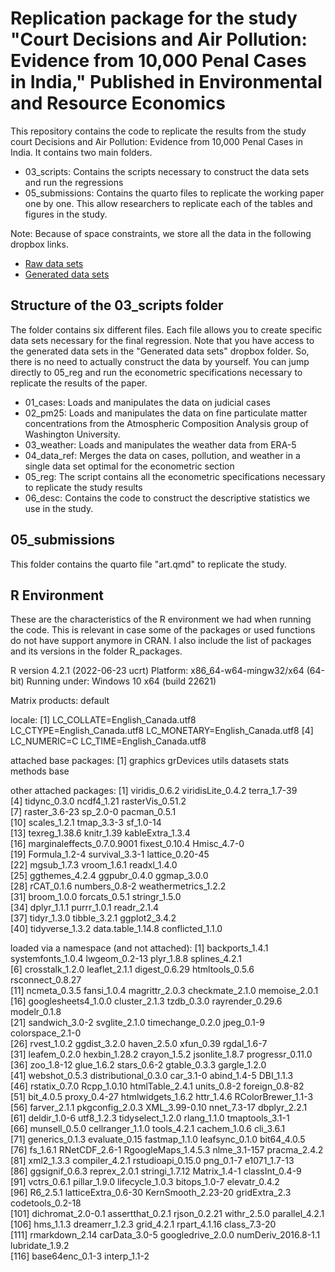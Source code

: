 # Replication package for the study "Court Decisions and Air Pollution: Evidence from 10,000 Penal Cases in India," Published in Environmental and Resource Economics

This repository contains the code to replicate the results from the study court Decisions and Air Pollution: Evidence from 10,000 Penal Cases in India. It contains two main folders. 

- 03_scripts: Contains the scripts necessary to construct the data sets and run the regressions
- 05_submissions: Contains the quarto files to replicate the working paper one by one. This allow researchers to replicate each of the tables and figures in the study.

Note: Because of space constraints, we store all the data in the following dropbox links.

* [Raw data sets](https://www.dropbox.com/sh/b9y8jznjxc85xzb/AAAKiy58JwYTAJcYbCTadZv_a?dl=0)
* [Generated data sets](https://www.dropbox.com/sh/ai2reos94poti0w/AADJgI8i75MQ7TLuuZNrp9Z5a?dl=0)


## Structure of the 03_scripts folder

The folder contains six different files. Each file allows you to create specific data sets necessary for the final regression. Note that you have access to the generated data sets in the "Generated data sets" dropbox folder. So, there is no need to actually construct the data by yourself. You can jump directly to 05_reg and run the econometric specifications necessary to replicate the results of the paper.

- 01_cases: Loads and manipulates the data on judicial cases
- 02_pm25: Loads and manipulates the data on fine particulate matter concentrations from the Atmospheric Composition Analysis group of Washington University.
- 03_weather: Loads and manipulates the weather data from ERA-5
- 04_data_ref: Merges the data on cases, pollution, and weather in a single data set optimal for the econometric section
- 05_reg: The script contains all the econometric specifications necessary to replicate the study results
- 06_desc: Contains the code to construct the descriptive statistics we use in the study.

## 05_submissions

This folder contains the quarto file "art.qmd" to replicate the study.

## R Environment

These are the characteristics of the R environment we had when running the code. This is relevant in case some of the packages or used functions do not have support anymore in CRAN. I also include the list of packages and its versions in the folder R_packages.

R version 4.2.1 (2022-06-23 ucrt)
Platform: x86_64-w64-mingw32/x64 (64-bit)
Running under: Windows 10 x64 (build 22621)

Matrix products: default

locale:
[1] LC_COLLATE=English_Canada.utf8  LC_CTYPE=English_Canada.utf8    LC_MONETARY=English_Canada.utf8
[4] LC_NUMERIC=C                    LC_TIME=English_Canada.utf8    

attached base packages:
[1] graphics  grDevices utils     datasets  stats     methods   base     

other attached packages:
 [1] viridis_0.6.2              viridisLite_0.4.2          terra_1.7-39              
 [4] tidync_0.3.0               ncdf4_1.21                 rasterVis_0.51.2          
 [7] raster_3.6-23              sp_2.0-0                   pacman_0.5.1              
[10] scales_1.2.1               tmap_3.3-3                 sf_1.0-14                 
[13] texreg_1.38.6              knitr_1.39                 kableExtra_1.3.4          
[16] marginaleffects_0.7.0.9001 fixest_0.10.4              Hmisc_4.7-0               
[19] Formula_1.2-4              survival_3.3-1             lattice_0.20-45           
[22] mgsub_1.7.3                vroom_1.6.1                readxl_1.4.0              
[25] ggthemes_4.2.4             ggpubr_0.4.0               ggmap_3.0.0               
[28] rCAT_0.1.6                 numbers_0.8-2              weathermetrics_1.2.2      
[31] broom_1.0.0                forcats_0.5.1              stringr_1.5.0             
[34] dplyr_1.1.1                purrr_1.0.1                readr_2.1.4               
[37] tidyr_1.3.0                tibble_3.2.1               ggplot2_3.4.2             
[40] tidyverse_1.3.2            data.table_1.14.8          conflicted_1.1.0          

loaded via a namespace (and not attached):
  [1] backports_1.4.1      systemfonts_1.0.4    lwgeom_0.2-13        plyr_1.8.8           splines_4.2.1       
  [6] crosstalk_1.2.0      leaflet_2.1.1        digest_0.6.29        htmltools_0.5.6      rsconnect_0.8.27    
 [11] ncmeta_0.3.5         fansi_1.0.4          magrittr_2.0.3       checkmate_2.1.0      memoise_2.0.1       
 [16] googlesheets4_1.0.0  cluster_2.1.3        tzdb_0.3.0           rayrender_0.29.6     modelr_0.1.8        
 [21] sandwich_3.0-2       svglite_2.1.0        timechange_0.2.0     jpeg_0.1-9           colorspace_2.1-0    
 [26] rvest_1.0.2          ggdist_3.2.0         haven_2.5.0          xfun_0.39            rgdal_1.6-7         
 [31] leafem_0.2.0         hexbin_1.28.2        crayon_1.5.2         jsonlite_1.8.7       progressr_0.11.0    
 [36] zoo_1.8-12           glue_1.6.2           stars_0.6-2          gtable_0.3.3         gargle_1.2.0        
 [41] webshot_0.5.3        distributional_0.3.0 car_3.1-0            abind_1.4-5          DBI_1.1.3           
 [46] rstatix_0.7.0        Rcpp_1.0.10          htmlTable_2.4.1      units_0.8-2          foreign_0.8-82      
 [51] bit_4.0.5            proxy_0.4-27         htmlwidgets_1.6.2    httr_1.4.6           RColorBrewer_1.1-3  
 [56] farver_2.1.1         pkgconfig_2.0.3      XML_3.99-0.10        nnet_7.3-17          dbplyr_2.2.1        
 [61] deldir_1.0-6         utf8_1.2.3           tidyselect_1.2.0     rlang_1.1.0          tmaptools_3.1-1     
 [66] munsell_0.5.0        cellranger_1.1.0     tools_4.2.1          cachem_1.0.6         cli_3.6.1           
 [71] generics_0.1.3       evaluate_0.15        fastmap_1.1.0        leafsync_0.1.0       bit64_4.0.5         
 [76] fs_1.6.1             RNetCDF_2.6-1        RgoogleMaps_1.4.5.3  nlme_3.1-157         pracma_2.4.2        
 [81] xml2_1.3.3           compiler_4.2.1       rstudioapi_0.15.0    png_0.1-7            e1071_1.7-13        
 [86] ggsignif_0.6.3       reprex_2.0.1         stringi_1.7.12       Matrix_1.4-1         classInt_0.4-9      
 [91] vctrs_0.6.1          pillar_1.9.0         lifecycle_1.0.3      bitops_1.0-7         elevatr_0.4.2       
 [96] R6_2.5.1             latticeExtra_0.6-30  KernSmooth_2.23-20   gridExtra_2.3        codetools_0.2-18    
[101] dichromat_2.0-0.1    assertthat_0.2.1     rjson_0.2.21         withr_2.5.0          parallel_4.2.1      
[106] hms_1.1.3            dreamerr_1.2.3       grid_4.2.1           rpart_4.1.16         class_7.3-20        
[111] rmarkdown_2.14       carData_3.0-5        googledrive_2.0.0    numDeriv_2016.8-1.1  lubridate_1.9.2     
[116] base64enc_0.1-3      interp_1.1-2        
